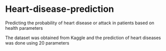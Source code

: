 # Heart-disease-prediction
Predicting the probability of heart disease or attack in patients based on health parameters

The dataset was obtained from Kaggle and the prediction of heart diseases was done using 20 parameters
